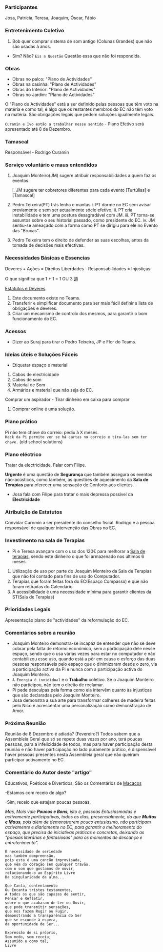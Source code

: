### Participantes

Josa, Patrícia, Teresa, Joaquim, Óscar, Fábio

### Entretenimento Coletivo

1. Bob quer comprar sistema de som antigo (Colunas Grandes) que não são usadas à anos.
  - Sim? Não? `Eis a Questão` Questão essa que não foi respondida. 

### Obras 

- Obras no palco: "Plano de Actividades" 
- Obras na casinha: "Plano de Actividades"
- Obras do Interior: "Plano de Actividades"
- Obras no Jardim: "Plano de Actividades"

O "Plano de Actividades" está a ser definido pelas pessoas que têm voto na matéria e como tal, é algo que os restantes membros do EC não têm voto na matéria. São obrigações legais que pedem soluções igualmente legais. 

`Curamin e Ivo estão a trabalhar nesse sentido` - Plano Efetivo será apresentado até 8 de Dezembro.

### Tamascal 

Responsável - Rodrigo Curamin

### Serviço voluntário e maus entendidos

1. Joaquim Monteiro(JM) sugere atribuir responsabilidades a quem faz os eventos

   i. JM sugere ter cobretores diferentes para cada evento [Turtúlias] e [Tamascal]

3. Pedro Teixeira(PT) trás lenha e mantas
   i. PT dorme no EC sem avisar previamente e sem ser actualmente sócio efetivo.
   ii. PT cria instabilidade e tem uma postura desagradável com JM.
   iii. PT torna-se assuntos sobre o seu historial passado, como presidente do EC.
   iv. JM sentiu-se ameaçado com a forma como PT se dirigiu para ele no Evento das "Bruxas". 

5. Pedro Teixeira tem o direito de defender as suas escolhas, antes da tomada de decisões mais efectivas.  

### Necessidades Básicas e Essencias

Deveres + Ações = Direitos 
Liberdades - Responsabilidades = Injustiças

O que significa que 1 + 1 = 1 OU 3 [道](https://art.odicforcesounds.com/pages/YinYang/Dao/index.html)

[Estatutos e Deveres](https://github.com/EspacoCompasso/Estatutos_e_Deveres)

1. Este documento existe no Teams. 
2. Transferir e simplificar documento para ser mais fácil definir a lista de obrigações e deveres. 
3. Criar um mecanismo de controlo dos mesmos, para garantir o bom funcionamento do EC. 

### Acessos 

- Dizer ao Suraj para tirar o Pedro Teixeira, JP e Flor do Teams. 

### Ideias úteis e Soluções Fáceis

- Etiquetar espaço e material 

1. Cabos de electricidade
5. Cabos de som
6. Material de Som
7. Armários e material que não seja do EC. 

Comprar um aspirador - Tirar dinheiro em caixa para comprar
1. Comprar online é uma solução. 

### Plano prático

Pi não tem chave do correio: pediu à X meses.  
`Hack da Pi permite ver se há cartas no correio e tira-las sem ter chave.`  (old school solutions)

### Plano eléctrico 

Tratar da electricidade. Falar com Filipe. 

**Urgente** é uma questão de **Segurança** que também assegura os eventos não-acústicos, como também, as questões de aquecimento da **Sala de Terapias** para oferecer uma sensação de Conforto aos clientes. 

- Josa fala com Filipe para tratar o mais depressa possível da **Electricidade**

### Atribuição de Estatutos
Convidar Curomin a ser presidente do conselho fiscal.
Rodrigo é a pessoa responsável de qualquer intervenção das Obras no EC. 

### Investimento na sala de Terapias
- Pi e Teresa avançam com o uso dos 120€ para melhorar a [Sala de terapias](https://github.com/EspacoCompasso/Terapy_Room), sendo este dinheiro o que foi armazenado nos últimos 6 meses.
1. Utilização de uso por parte do Joaquim Monteiro da Sala de Terapias que não foi contado para fins de uso do Computador. 
2. Terapias que foram feitas fora do EC(Espaço Compasso) e que não foram retiradas do Calendário.
3. A acessibilidade é uma necessidade mínima para garantir clientes da ST(Sala de Terapias)

### Prioridades Legais
Apresentação plano de "actividades" da reformulação do EC. 

### Comentários sobre a reunião
- Joaquim Monteiro demonstra-se incapaz de entender que não se deve cobrar pela falta de retorno económico, sem a participação dele nesse espaço, sendo que o usa várias vezes para estar no computador e não contabilizou esse uso, quando está a pôr em causa o esforço das duas pessoas responsáveis pelo espaço que o dinimizaram desde o zero, via a participação activa da Pi e nunca com a participação activa do Joaquim Monteiro.  
- `A Energia é invididual` e o **Trabalho** coletivo. Se o Joaquim Monteiro não participou, não tem o direito de reclamar. 
- Pi pede desculpas pela forma como ela intervêm quanto às injustiças que são declaradas pelo Joaquim Monteiro. 
- Josa demonstra a sua arte para transformar colheres de madeira feitas pelo Nico e acrescentar uma personalização como demonstração de Amor. 

### Próxima Reunião

Reunião de 8 Dezembro é adiada? (Fevereiro?) 
Todos sabem que a Assembleia Geral que só se repete duas vezes por ano, terá poucas pessoas, para a infelicidade de todos, mas para haver participação desta reunião e não haver participação no lado puramente prático, é dispensável haver pessoas presentes nesta Assembleia geral que não queiram participar activamente no EC.

### Comentário do Autor  deste "artigo"

Educativos, 
Poéticos e Divertidos, 
São os Comentários de [Macacos](https://github.com/DaoExpression)

-Estamos com receio de algo? 

-Sim, receio que estejam poucas pessoas, 

_Mas, Mais vale **Poucos e Bons**, isto é, pessoas *Entusiasmadas* e *activamente participativas*, todos os dias, presencialmente,  do que **Muitos e Maus**, pois além de demonstrarem pouco entusiasmo, não participam activamente e diariamente no EC, para garantir o melhoramento do espaço, que precisa de iniciativas práticas e concretas, deixando as "poesias literárias e fantasiosas" para os momentos de descanço e entretenimento"._

```
É necessidade de seriedade 
mas também compreensão, 
pois esta é uma canção improvisada, 
que vêm do coração sem qualquer travão, 
com o som que gostamos de ouvir, 
relacionando-o ao Espírito Livre 
Da singularidade da alma... 

Que Canta, contentamento
Ou Encanta tristes testamentos, 
A todos os que são capazes de sentir, 
Pensar e Refletir, 
sobre o que acabaram de Ler ou Ouvir,
que pode transmitir sensações,
que nos fazem Rugir ou Fugir,
demonstrando a transparência do Ser
que se esconde à espera, 
da oportunidade de Ser... 

Expressão de si próprio, 
Sem medo, sem receio,
Assumido e como tal,
Livre
```

